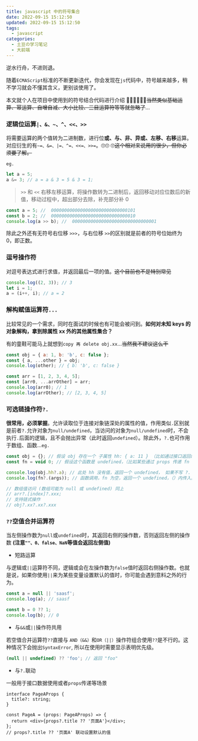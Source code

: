 ```yaml
---
title: javascript 中的符号集合
date: 2022-09-15 15:12:50
updated: 2022-09-15 15:12:50
tags:
  - javascript
categories:
  - 土豆の学习笔记
  - 大前端
---
```


逆水行舟，不进则退。

随着`ECMAScript`标准的不断更新迭代，你会发现在`js`代码中，符号越来越多，稍不学习就会不懂其含义，更别谈使用了。

本文就个人在项目中使用到的符号结合代码进行介绍 😮‍💨😮‍💨😮‍💨~~当然类似基础运算、幂运算、自增自减、大小比较、三目运算符等等就忽略了~~...

<!-- more -->

### 逻辑位运算`|、&、~、^、<<、>>`

将需要运算的两个值转为二进制数，进行位**或、与、非、异或、左移、右移**运算。 对应衍生的有`~=、&=、|=、^=、<<=、>>=`。🙄🙄
🙄~~这个相对来说用的很少，但你必须要了解。~~

`eg.`

```javascript
let a = 5;
a &= 3; // a = a & 3 = 5 & 3 = 1;
```

> `>>` 和 `<<` 右移左移运算，将操作数转为二进制后，返回移动对应位数后的新值，移动过程中，超出部分去除，补充部分补 0

```javascript
const a = 5; //  00000000000000000000000000000101
const b = 2; //  00000000000000000000000000000010
console.log(a >> b); //  00000000000000000000000000000001
```

除此之外还有无符号右位移 `>>>`，与右位移 `>>`的区别就是前者的符号位始终为 0，即正数。

### 逗号操作符

对逗号表达式进行求值，并返回最后一项的值。~~这个目前也不是特别常见~~

```javascript
console.log((2, 3)); // 3
let i = 1;
a = (i++, i); // a = 2
```

### 解构赋值运算符`...`

比较常见的一个需求，同时在面试的时候也有可能会被问到。**如何对未知 keys 的对象解构，拿到除属性 xx 外的其他属性集合？**

有的童鞋可能马上就想到`copy 再 delete obj.xx`...~~当然我不建议这么干~~

```javascript
const obj = { a: 1, b: 'b', c: false };
const { a, ...other } = obj;
console.log(other); // { b: 'b', c: false }

const arr = [1, 2, 3, 4, 5];
const [arr0, ...arrOther] = arr;
console.log(arr0); // 1
console.log(arrOther); // [2, 3, 4, 5]
```

### 可选链操作符`?.`

**很常用，必须掌握**。允许读取位于连接对象链深处的属性的值，作用类似`.`区别就是前者`?.`允许对象为`null/undefined`，当访问的对象为`null/undefined`时，不会执行`.`后面的逻辑，且不会抛出异常（此时返回`undefined`）。除此外，`?.`也可作用于数组、函数...`eg.`

```javascript
const obj = {}; // 假设 obj 存在一个 子属性 hh: { a: 11 } （比如通过接口返回的一个字段属性，可能有值，可能没有）
const fn = void 0; // 假设这个函数是 undefined，（比如某些通过 props 传递 fn 场景，可能为 undefined）

console.log(obj.hh?.a); // 此处 hh 没有值，返回一个 undefined， 如果不写 ?. 直接 obj.hh.a 会抛异常 a of undefined
console.log(fn?.(args)); // 函数调用，fn 为空，返回一个 undefined，（）内传入函数实参 args

// 数组值访问 (数组可能为 null 或 undefined) 同上
// arr?.[index]?.xxx;
// 支持链式操作
// obj?.xx?.xx?.xxx
```

### `??`空值合并运算符

当左侧操作数为`null`或`undefined`时，其返回右侧的操作数，否则返回左侧的操作数 **(注意`""、0、false、NaN`等值会返回左侧值)**

- 短路运算

与逻辑或`||`运算符不同，逻辑或会在左操作数为`false`值时返回右侧操作数。也就是说，如果你使用`||`来为某些变量设置默认的值时，你可能会遇到意料之外的行为。

```typescript
const a = null || 'saasf';
console.log(a); // saasf

const b = 0 ?? 1;
console.log(b); // 0
```

- 与`&&`或`||`操作符共用

若空值合并运算符`??`直接与 `AND（&&）`和`OR（||）`操作符组合使用`??`是不行的。这种情况下会抛出`SyntaxError`, 所以在使用时需要显示表明优先级。

```typescript
(null || undefined) ?? 'foo'; // 返回 "foo"
```

- 与`?.`联动

一般用于接口数据使用或者`props`传递等场景

```tsx
interface PageAProps {
  title?: string;
}

const PageA = (props: PageAProps) => {
  return <div>{props?.title ?? '页面A'}</div>;
};
// props?.title ?? '页面A' 联动设置默认的值
```
